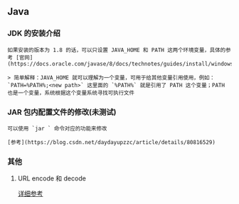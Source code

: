 ## Java
### JDK 的安装介绍

    如果安装的版本为 1.8 的话，可以只设置 JAVA_HOME 和 PATH 这两个环境变量，具体的参考 [官网](https://docs.oracle.com/javase/8/docs/technotes/guides/install/windows_jdk_install.html#BABGDJFH)
    
    > 简单解释：JAVA_HOME 就可以理解为一个变量，可用于给其他变量引用使用，例如：`PATH=%PATH%;<new path>` 这里面的 `%PATH%` 就是引用了 PATH 这个变量；PATH 也是一个变量，系统根据这个变量系统寻找可执行文件

### JAR 包内配置文件的修改(未测试)

    可以使用 `jar ` 命令对应的功能来修改

    [参考](https://blog.csdn.net/daydayupzzc/article/details/80816529)


### 其他
1. URL encode 和 decode
    
    [详细参考](https://www.cnblogs.com/shishm/articles/1614407.html)